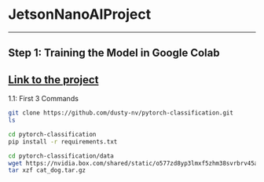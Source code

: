 # JetsonNanoAIProject
---

## Step 1: Training the Model in Google Colab

## [Link to the project](https://colab.research.google.com/gist/Charlotteec/d625a314ed1ea177e632c210e06c8b28/train_model_backup.ipynb)

1.1: First 3 Commands

```bash
git clone https://github.com/dusty-nv/pytorch-classification.git
ls
```
```bash
cd pytorch-classification
pip install -r requirements.txt
```
```bash
cd pytorch-classification/data
wget https://nvidia.box.com/shared/static/o577zd8yp3lmxf5zhm38svrbrv45am3y.gz -O cat_dog.tar.gz
tar xzf cat_dog.tar.gz
```
